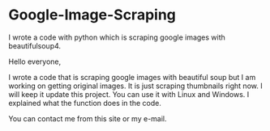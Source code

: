 # Google-Image-Scraping
I wrote a code with python which is scraping google images with beautifulsoup4.

Hello everyone,

I wrote a code that is scraping google images with beautiful soup but I am working on getting original images.
It is just scraping thumbnails right now. I will keep it update this project. 
You can use it with Linux and Windows. I explained what the function does in the code.

You can contact me from this site or my e-mail.
